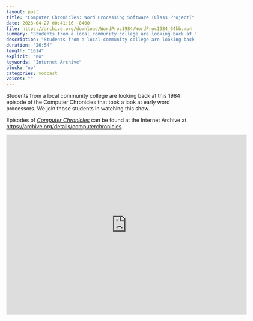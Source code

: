 ```yaml
---
layout: post
title: "Computer Chronicles: Word Processing Software (Class Project)"
date: 2023-04-27 00:41:16 -0400
file: https://archive.org/download/WordProc1984/WordProc1984_64kb.mp4
summary: "Students from a local community college are looking back at this 1984 episode of the Computer Chronicles that took a look at early word processors.  We join those students in watching this show."
description: "Students from a local community college are looking back at this 1984 episode of the Computer Chronicles that took a look at early word processors.  We join those students in watching this show."
duration: "26:54"
length: "1614"
explicit: "no" 
keywords: "Internet Archive"
block: "no" 
categories: vodcast
voices: ""
---
```


Students from a local community college are looking back at this 1984 episode of the Computer Chronicles that took a look at early word processors.  We join those students in watching this show.

Episodes of [*Computer Chronicles*](https://archive.org/search?query=collection%3A%28computerchronicles%29+AND+mediatype%3A%28movies%29+NOT+%28Subject%3A%28arabic%29+OR+Subject%3A%28spanish%29+OR+Subject%3A%28french%29+OR+title%3A%28Random+Access%29+OR+title%3A%28Buyers+Guide%29+OR+title%3A%28Buying+Guide%29+OR+title%3A%28French%29+OR+title%3A%28Arabic%29+OR+title%3A%28Spanish%29+OR+title%3A%28Kildall%29+OR+title%3A%28EXPO%29+OR+title%3A%28ETRE%29+OR+title%3A%28COMDEX%29+OR+title%3A%28Exhibition%29+OR+title%3A%28CES%29+OR+title%3A%28Awards%29%29&sort=date) can be found at the Internet Archive at <https://archive.org/details/computerchronicles>.

<iframe src="https://archive.org/embed/WordProc1984" width="640" height="480" frameborder="0" webkitallowfullscreen="true" mozallowfullscreen="true" allowfullscreen></iframe>
